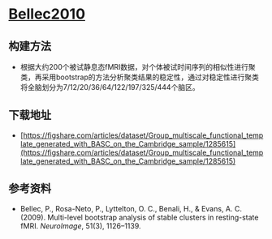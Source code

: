 # [Bellec2010](https://github.com/SIMEXP)

## 构建方法

* 根据大约200个被试静息态fMRI数据，对个体被试时间序列的相似性进行聚类，再采用bootstrap的方法分析聚类结果的稳定性，通过对稳定性进行聚类将全脑划分为7/12/20/36/64/122/197/325/444个脑区。

## 下载地址

* [https://figshare.com/articles/dataset/Group_multiscale_functional_template_generated_with_BASC_on_the_Cambridge_sample/1285615](https://figshare.com/articles/dataset/Group_multiscale_functional_template_generated_with_BASC_on_the_Cambridge_sample/1285615)

## 参考资料

* Bellec, P., Rosa-Neto, P., Lyttelton, O. C., Benali, H., & Evans, A. C. (2009). Multi-level bootstrap analysis of stable clusters in resting-state fMRI. *NeuroImage*, 51(3), 1126–1139.